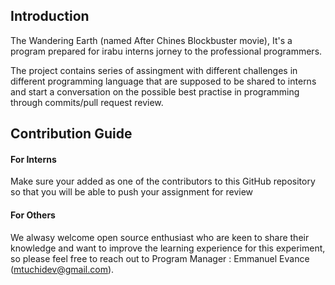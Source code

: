 ## Introduction

The Wandering Earth (named After Chines Blockbuster movie), It's a program prepared for irabu interns jorney to the professional programmers.

The project contains series of assingment with different challenges in different programming language that are supposed to be shared to interns and start a conversation on the possible best practise in programming through commits/pull request review.

## Contribution Guide
#### For Interns
Make sure your added as one of the contributors to this GitHub repository so that you will be able to push your assignment for review

#### For Others
We alwasy welcome open source enthusiast who are keen to share their knowledge and want to improve the learning experience for this experiment, so please feel free to reach out to 
Program Manager : Emmanuel Evance (mtuchidev@gmail.com).